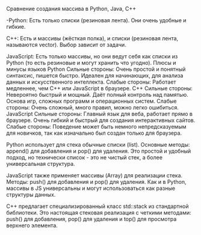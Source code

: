 Сравнение создания массива в Python, Java, C++

-Python: Есть только списки (резиновая лента). Они очень удобные и гибкие.

C++: Есть и массивы (жёсткая полка), и списки (резиновая лента, называются vector). Выбор зависит от задачи.

JavaScript: Есть только массивы, но они ведут себя как списки из Python (то есть резиновые и могут хранить что угодно).
Плюсы и минусы языков
Python
Сильные стороны: Очень простой и понятный синтаксис, пишется быстро. Идеален для начинающих, для анализа данных и искусственного интеллекта.
Слабые стороны: Работает медленнее, чем C++ или JavaScript в браузере.
C++
Сильные стороны: Невероятно быстрый и мощный. Даёт полный контроль над памятью. Основа игр, сложных программ и операционных систем.
Слабые стороны: Очень сложный, много правил, можно легко ошибиться.
JavaScript
Сильные стороны: Главный язык для веба, работает прямо в браузере. Очень гибкий и быстрый для создания интерактивных сайтов.
Слабые стороны: Поведение может быть немного непредсказуемым для новичков, так как изначально был создан только для браузера.

Python использует для стека обычные списки (list). Основные методы: append() для добавления и pop() для удаления. Это простой и удобный подход, но технически список - это не чистый стек, а более универсальная структура.

JavaScript также применяет массивы (Array) для реализации стека. Методы: push() для добавления и pop() для удаления. Как и в Python, массивы в JS универсальны и могут использоваться как разные структуры данных.

C++ предлагает специализированный класс std::stack из стандартной библиотеки. Это настоящая стековая реализация с четкими методами: push() для добавления, pop() для удаления и top() для просмотра верхнего элемента.
